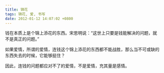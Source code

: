 ```yaml
---
title: 锦花
tags: 锦花, 爱, 书写
date: 2012-01-12 14:07:02 +0800
---
```



钱在本质上是个锦上添花的东西。宋思明说：“这世上只要是钱能解决的问题，就不是真正的问题。”

如果爱情，所谓的爱情，连钱这个锦上添花的东西都不能战胜，那么当不可或缺的东西失去的时候，它能够挺住？

因此，连钱的问题都应对不了的爱情，不是爱情，充其量是感情。

